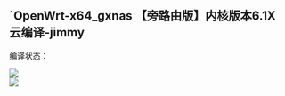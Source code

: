 ## `OpenWrt-x64_gxnas 【旁路由版】内核版本6.1X 云编译-jimmy
编译状态：

<a href="https://github.com/gxnas/OpenWrt_Build_x64_gxnas/actions/workflows/OpenWrt_Build_x64_gxnas.yml">
    <img src="https://github.com/gxnas/OpenWrt_Build_x64_gxnas/actions/workflows/OpenWrt_Build_x64_gxnas.yml/badge.svg?style=flat" />
</a>

</br>
<a href="https://github.com/gxnas/OpenWrt_Build_x64_gxnas/actions/workflows/compile.yml">
    <img src="https://github.com/gxnas/OpenWrt_Build_x64_gxnas/actions/workflows/compile.yml/badge.svg?style=flat" />
</a>
